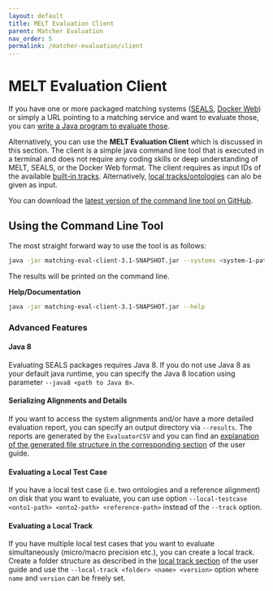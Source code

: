 ```yaml
---
layout: default
title: MELT Evaluation Client
parent: Matcher Evaluation
nav_order: 5
permalink: /matcher-evaluation/client
---
```


# MELT Evaluation Client

If you have one or more packaged matching systems ([SEALS](https://dwslab.github.io/melt/matcher-packaging/seals), [Docker Web](https://dwslab.github.io/melt/matcher-packaging/web#melt-web-packaging)) or simply a URL pointing to a matching service and want to evaluate those, you can [write a Java program to evaluate those](https://dwslab.github.io/melt/matcher-evaluation#more-complex-evaluation-example).

Alternatively, you can use the **MELT Evaluation Client** which is discussed in this section. The client is a simple java command line tool that is executed in a terminal and does not require any coding skills or deep understanding of MELT, SEALS, or the Docker Web format. The client requires as input IDs of the available [built-in tracks](https://dwslab.github.io/melt/track-repository). Alternatively, [local tracks/ontologies](https://github.com/dwslab/melt/blob/gh-pages/4_matcher_evaluation/5_MELT_evaluation_client.md#evaluating-a-local-test-case) can alo be given as input.


You can download the [latest version of the command line tool on GitHub](https://github.com/dwslab/melt/tree/evaluation-client/jar).


## Using the Command Line Tool
The most straight forward way to use the tool is as follows:
```bash
java -jar matching-eval-client-3.1-SNAPSHOT.jar --systems <system-1-path> <system-2-path> <...> --track <location-URI> <collection-name> <version>
```
The results will be printed on the command line.

**Help/Documentation**
```bash
java -jar matching-eval-client-3.1-SNAPSHOT.jar --help
```

### Advanced Features

#### Java 8
Evaluating SEALS packages requires Java 8. If you do not use Java 8 as your default java runtime, you can specify the Java 8 location using parameter `--java8 <path to Java 8>`.

#### Serializing Alignments and Details
If you want to access the system alignments and/or have a more detailed evaluation report, you can specify an output directory via `--results`. The reports are generated by the `EvaluatorCSV` and you can find an [explanation of the generated file structure in the corresponding section](https://dwslab.github.io/melt/matcher-evaluation/evaluators#evaluatorcsv) of the user guide.

#### Evaluating a Local Test Case
If you have a local test case (i.e. two ontologies and a reference alignment) on disk that you want to evaluate, you can use option `--local-testcase <onto1-path> <onto2-path> <reference-path>` instead of the `--track` option. 

#### Evaluating a Local Track
If you have multiple local test cases that you want to evaluate simultaneously (micro/macro precision etc.), you can create a local track. Create a folder structure as described in the [local track section](https://dwslab.github.io/melt/matcher-evaluation/local-track#evaluation-of-a-local-track) of the user guide and use the `--local-track <folder> <name> <version>` option where `name` and `version` can be freely set.


